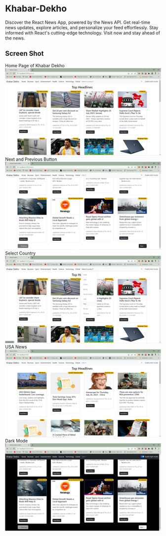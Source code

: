 # Khabar-Dekho
Discover the React News App, powered by the News API. Get real-time news updates, explore articles, and personalize your feed effortlessly. Stay informed with React's cutting-edge technology. Visit now and stay ahead of the news.
## Screen Shot
Home Page of Khabar Dekho
![Home Page of Khabar Dekho](https://github.com/Rizwan9451/Khabar-Dekho/blob/gh-pages/Image/Home.png)
Next and Previous Button
![Next and Previous Button](https://github.com/Rizwan9451/Khabar-Dekho/blob/gh-pages/Image/Next-Previous.png)
Select Country
![Select Country](https://github.com/Rizwan9451/Khabar-Dekho/blob/gh-pages/Image/Select%20Country.png)
USA News
![USA News](https://github.com/Rizwan9451/Khabar-Dekho/blob/gh-pages/Image/USA%20News.png)
Dark Mode
![Dark Mode](https://github.com/Rizwan9451/Khabar-Dekho/blob/gh-pages/Image/Dark%20Mode.png)
